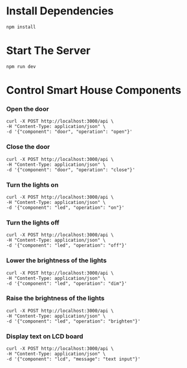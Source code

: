 # Install Dependencies
```
npm install 
```

# Start The Server
```
npm run dev
```

# Control Smart House Components
### Open the door 
``` 
curl -X POST http://localhost:3000/api \
-H "Content-Type: application/json" \
-d '{"component": "door", "operation": "open"}'
```
### Close the door 
``` 
curl -X POST http://localhost:3000/api \
-H "Content-Type: application/json" \
-d '{"component": "door", "operation": "close"}'
```
### Turn the lights on  
``` 
curl -X POST http://localhost:3000/api \
-H "Content-Type: application/json" \
-d '{"component": "led", "operation": "on"}'
```
### Turn the lights off
``` 
curl -X POST http://localhost:3000/api \
-H "Content-Type: application/json" \
-d '{"component": "led", "operation": "off"}'
```
### Lower the brightness of the lights
``` 
curl -X POST http://localhost:3000/api \
-H "Content-Type: application/json" \
-d '{"component": "led", "operation": "dim"}'
```
### Raise the brightness of the lights
``` 
curl -X POST http://localhost:3000/api \
-H "Content-Type: application/json" \
-d '{"component": "led", "operation": "brighten"}'
```
### Display text on LCD board
``` 
curl -X POST http://localhost:3000/api \
-H "Content-Type: application/json" \
-d '{"component": "lcd", "message": "text input"}'
```